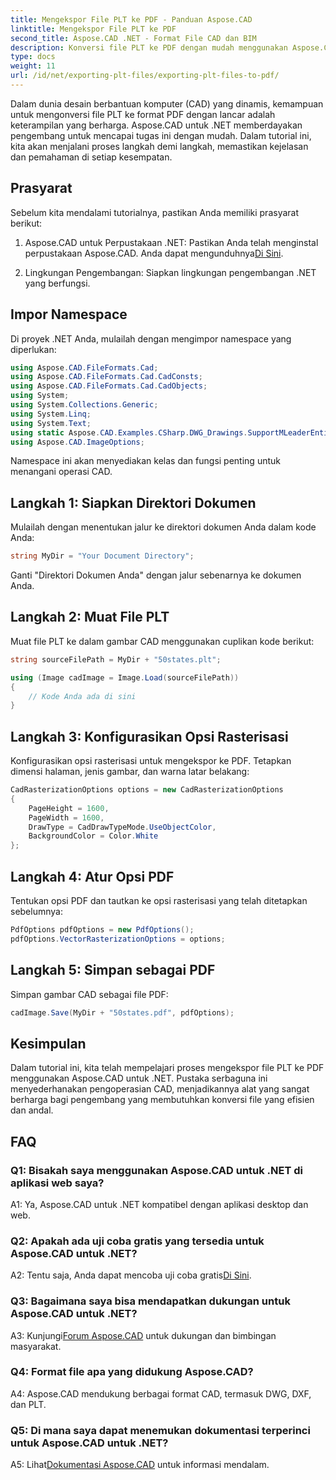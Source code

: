 ```yaml
---
title: Mengekspor File PLT ke PDF - Panduan Aspose.CAD
linktitle: Mengekspor File PLT ke PDF
second_title: Aspose.CAD .NET - Format File CAD dan BIM
description: Konversi file PLT ke PDF dengan mudah menggunakan Aspose.CAD untuk .NET. Ikuti panduan langkah demi langkah kami untuk integrasi yang lancar dan hasil yang andal.
type: docs
weight: 11
url: /id/net/exporting-plt-files/exporting-plt-files-to-pdf/
---
```

Dalam dunia desain berbantuan komputer (CAD) yang dinamis, kemampuan untuk mengonversi file PLT ke format PDF dengan lancar adalah keterampilan yang berharga. Aspose.CAD untuk .NET memberdayakan pengembang untuk mencapai tugas ini dengan mudah. Dalam tutorial ini, kita akan menjalani proses langkah demi langkah, memastikan kejelasan dan pemahaman di setiap kesempatan.

## Prasyarat

Sebelum kita mendalami tutorialnya, pastikan Anda memiliki prasyarat berikut:

1.  Aspose.CAD untuk Perpustakaan .NET: Pastikan Anda telah menginstal perpustakaan Aspose.CAD. Anda dapat mengunduhnya[Di Sini](https://releases.aspose.com/cad/net/).

2. Lingkungan Pengembangan: Siapkan lingkungan pengembangan .NET yang berfungsi.

## Impor Namespace

Di proyek .NET Anda, mulailah dengan mengimpor namespace yang diperlukan:

```csharp
using Aspose.CAD.FileFormats.Cad;
using Aspose.CAD.FileFormats.Cad.CadConsts;
using Aspose.CAD.FileFormats.Cad.CadObjects;
using System;
using System.Collections.Generic;
using System.Linq;
using System.Text;
using static Aspose.CAD.Examples.CSharp.DWG_Drawings.SupportMLeaderEntityForDWGFormat;
using Aspose.CAD.ImageOptions;
```

Namespace ini akan menyediakan kelas dan fungsi penting untuk menangani operasi CAD.

## Langkah 1: Siapkan Direktori Dokumen

Mulailah dengan menentukan jalur ke direktori dokumen Anda dalam kode Anda:

```csharp
string MyDir = "Your Document Directory";
```

Ganti "Direktori Dokumen Anda" dengan jalur sebenarnya ke dokumen Anda.

## Langkah 2: Muat File PLT

Muat file PLT ke dalam gambar CAD menggunakan cuplikan kode berikut:

```csharp
string sourceFilePath = MyDir + "50states.plt";

using (Image cadImage = Image.Load(sourceFilePath))
{
    // Kode Anda ada di sini
}
```

## Langkah 3: Konfigurasikan Opsi Rasterisasi

Konfigurasikan opsi rasterisasi untuk mengekspor ke PDF. Tetapkan dimensi halaman, jenis gambar, dan warna latar belakang:

```csharp
CadRasterizationOptions options = new CadRasterizationOptions
{
    PageHeight = 1600,
    PageWidth = 1600,
    DrawType = CadDrawTypeMode.UseObjectColor,
    BackgroundColor = Color.White
};
```

## Langkah 4: Atur Opsi PDF

Tentukan opsi PDF dan tautkan ke opsi rasterisasi yang telah ditetapkan sebelumnya:

```csharp
PdfOptions pdfOptions = new PdfOptions();
pdfOptions.VectorRasterizationOptions = options;
```

## Langkah 5: Simpan sebagai PDF

Simpan gambar CAD sebagai file PDF:

```csharp
cadImage.Save(MyDir + "50states.pdf", pdfOptions);
```

## Kesimpulan

Dalam tutorial ini, kita telah mempelajari proses mengekspor file PLT ke PDF menggunakan Aspose.CAD untuk .NET. Pustaka serbaguna ini menyederhanakan pengoperasian CAD, menjadikannya alat yang sangat berharga bagi pengembang yang membutuhkan konversi file yang efisien dan andal.

## FAQ

### Q1: Bisakah saya menggunakan Aspose.CAD untuk .NET di aplikasi web saya?

A1: Ya, Aspose.CAD untuk .NET kompatibel dengan aplikasi desktop dan web.

### Q2: Apakah ada uji coba gratis yang tersedia untuk Aspose.CAD untuk .NET?

 A2: Tentu saja, Anda dapat mencoba uji coba gratis[Di Sini](https://releases.aspose.com/).

### Q3: Bagaimana saya bisa mendapatkan dukungan untuk Aspose.CAD untuk .NET?

 A3: Kunjungi[Forum Aspose.CAD](https://forum.aspose.com/c/cad/19) untuk dukungan dan bimbingan masyarakat.

### Q4: Format file apa yang didukung Aspose.CAD?

A4: Aspose.CAD mendukung berbagai format CAD, termasuk DWG, DXF, dan PLT.

### Q5: Di mana saya dapat menemukan dokumentasi terperinci untuk Aspose.CAD untuk .NET?

 A5: Lihat[Dokumentasi Aspose.CAD](https://reference.aspose.com/cad/net/) untuk informasi mendalam.